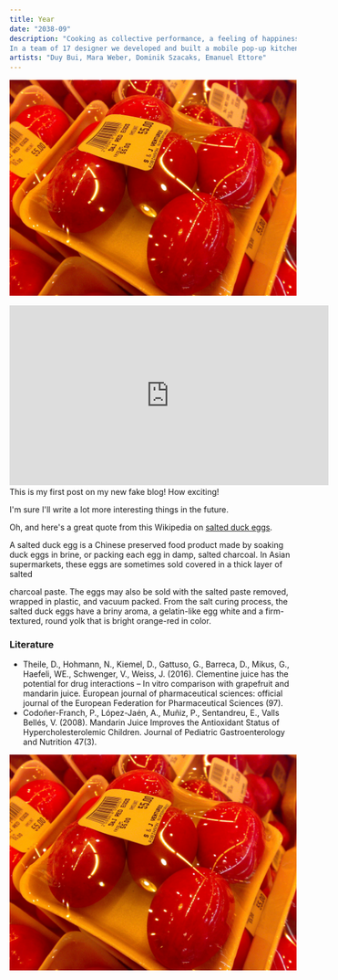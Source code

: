```yaml
---
title: Year
date: "2038-09"
description: "Cooking as collective performance, a feeling of happiness and a feeling of home.
In a team of 17 designer we developed and built a mobile pop-up kitchen that could be moved and used where it is needed."
artists: "Duy Bui, Mara Weber, Dominik Szacaks, Emanuel Ettore"
---
```

<div class="mediumWidth">

![Chinese Salty Egg](./egg.jpg)

</div>
<div class="fullWidth">

<iframe width="560" height="315" src="https://www.youtube.com/embed/y7yRDOLCy4Y" frameborder="0" allow="accelerometer; autoplay; encrypted-media; gyroscope; picture-in-picture" allowfullscreen></iframe>

</div>
This is my first post on my new fake blog! How exciting!

I'm sure I'll write a lot more interesting things in the future.

Oh, and here's a great quote from this Wikipedia on
[salted duck eggs](https://en.wikipedia.org/wiki/Salted_duck_egg).

 A salted duck egg is a Chinese preserved food product made by soaking duck
 eggs in brine, or packing each egg in damp, salted charcoal. In Asian
 supermarkets, these eggs are sometimes sold covered in a thick layer of salted



 charcoal paste. The eggs may also be sold with the salted paste removed,
 wrapped in plastic, and vacuum packed. From the salt curing process, the
 salted duck eggs have a briny aroma, a gelatin-like egg white and a
 firm-textured, round yolk that is bright orange-red in color.
 

### Literature
- Theile, D., Hohmann, N., Kiemel, D., Gattuso, G., Barreca, D., Mikus, G., Haefeli, WE., Schwenger, V., Weiss, J. (2016). Clementine juice has the potential for drug interactions – In vitro comparison with grapefruit and mandarin juice. European journal of pharmaceutical sciences: official journal of the European Federation for Pharmaceutical Sciences (97).
- Codoñer-Franch, P., López-Jaén, A., Muñiz, P., Sentandreu, E., Valls Bellés, V. (2008). Mandarin Juice Improves the Antioxidant Status of Hypercholesterolemic Children. Journal of Pediatric Gastroenterology and Nutrition 47(3).

![Chinese Salty Egg](./egg.jpg)
